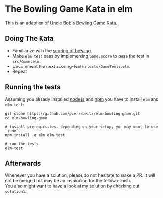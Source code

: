 # The Bowling Game Kata in elm

This is an adaption of [Uncle Bob's Bowling Game Kata](http://butunclebob.com/ArticleS.UncleBob.TheBowlingGameKata).

## Doing The Kata

* Familiarize with the [scoring of bowling](https://en.wikipedia.org/wiki/Ten-pin_bowling#Scoring).
* Make `elm test` pass by implementing `Game.score` to pass the test in `src/Game.elm`.
* Uncomment the next scoring-test in `tests/GameTests.elm`.
* Repeat

## Running the tests

Assuming you already installed [node.js](https://nodejs.org/en/download/package-manager/) and [npm](http://blog.npmjs.org/post/85484771375/how-to-install-npm) you have to install `elm` and `elm-test`:

```
git clone https://github.com/pierrebeitz/elm-bowling-game.git
cd elm-bowling-game

# install prerequisites. depending on your setup, you may want to use `sudo`.
npm install -g elm elm-test

# run the tests
elm-test
```

## Afterwards

Whenever you have a solution, please do not hesitate to make a PR. It will not be merged but may be an inspiration for the fellow elmish.  
You also might want to have a look at my solution by checking out `solution1`.
